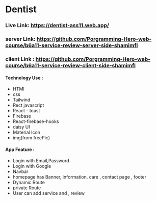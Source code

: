 # Dentist 

### Live Link: https://dentist-ass11.web.app/
### server Link: https://github.com/Porgramming-Hero-web-course/b6a11-service-review-server-side-shamimfl
### client Link : https://github.com/Porgramming-Hero-web-course/b6a11-service-review-client-side-shamimfl

#### Technology Use :
- HTMl 
- css
- Tailwind
- Rect javascript
- React - toast
- Firebase
- React-firebase-hooks
- daisy UI
- Material Icon
- img(from freePic)

#### App Feature : 

- Login with Email,Password
- Login with Google
- Navbar 
- homepage has Banner, information, care , contact page , footer
- Dynamic Route
- private Route
- User can add service and , review

 